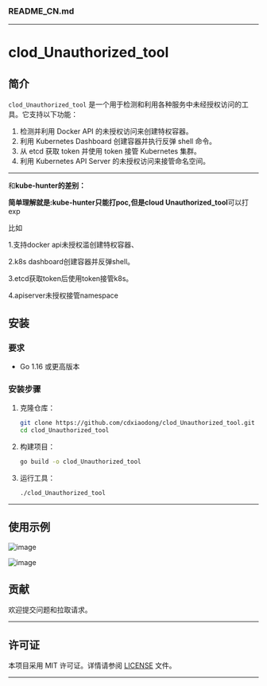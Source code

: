 ### README_CN.md

---

# clod_Unauthorized_tool

## 简介

`clod_Unauthorized_tool` 是一个用于检测和利用各种服务中未经授权访问的工具。它支持以下功能：

1. 检测并利用 Docker API 的未授权访问来创建特权容器。
2. 利用 Kubernetes Dashboard 创建容器并执行反弹 shell 命令。
3. 从 etcd 获取 token 并使用 token 接管 Kubernetes 集群。
4. 利用 Kubernetes API Server 的未授权访问来接管命名空间。

---
和**kube-hunter的差别：**

**简单理解就是:kube-hunter只能打poc,但是cloud Unauthorized_tool**可以打exp

比如

1.支持docker api未授权滥创建特权容器、

2.k8s dashboard创建容器并反弹shell。

3.etcd获取token后使用token接管k8s。

4.apiserver未授权接管namespace


## 安装

### 要求

- Go 1.16 或更高版本

### 安装步骤

1. 克隆仓库：
   ```bash
   git clone https://github.com/cdxiaodong/clod_Unauthorized_tool.git
   cd clod_Unauthorized_tool
   ```

2. 构建项目：
   ```bash
   go build -o clod_Unauthorized_tool
   ```

3. 运行工具：
   ```bash
   ./clod_Unauthorized_tool
   ```

---

## 使用示例
![image](https://github.com/user-attachments/assets/9aff0673-23e7-4444-808f-ff5de94d0bcf)

![image](https://github.com/user-attachments/assets/ced975f5-403f-450b-918e-88b7cb95edba)


## 贡献

欢迎提交问题和拉取请求。

---

## 许可证

本项目采用 MIT 许可证。详情请参阅 [LICENSE](LICENSE) 文件。

---
